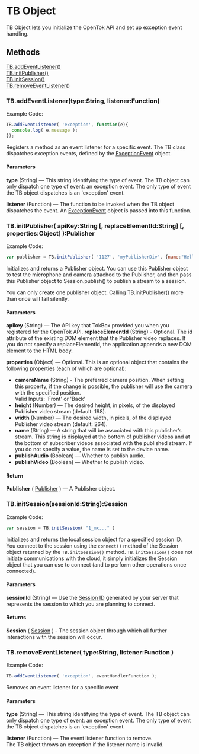 # TB Object

TB Object lets you initialize the OpenTok API and set up exception event handling.

## Methods

[TB.addEventListener()](#addEventListener)  
[TB.initPublisher()](#initPublisher)  
[TB.initSession()](#initSession)  
[TB.removeEventListener()](#removeEventListener)  



<a id="addEventListener"></a>
### TB.addEventListener(type:String, listener:Function)

Example Code:  
```javascript
TB.addEventListener( 'exception', function(e){
  console.log( e.message );
});
```

Registers a method as an event listener for a specific event. The TB class dispatches exception events, defined by the
[ExceptionEvent](ExceptionEvent.md) object.

#### Parameters

**type** (String) — This string identifying the type of event. The TB object can only dispatch one type of event: an exception event. The only type of event the TB object dispatches is an 'exception' event.

**listener** (Function) — The function to be invoked when the TB object dispatches the event. An [ExceptionEvent](ExceptionEvent.md) object is passed into this function.


<a id="initPublisher"></a>
### TB.initPublisher( apiKey:String [, replaceElementId:String] [, properties:Object] ):Publisher

Example Code:  
```javascript
var publisher = TB.initPublisher( '1127', 'myPublisherDiv', {name:"HelloWorld"} );
```

Initializes and returns a Publisher object. You can use this Publisher object to test the microphone and camera attached to the Publisher, and then pass this Publisher object to Session.publish() to publish a stream to a session.

You can only create one publisher object. Calling TB.initPublisher() more than once will fail silently.

#### Parameters

**apikey** (String) — The API key that TokBox provided you when you registered for the OpenTok API.
**replaceElementId** (String) - Optional. The id attribute of the existing DOM element that the Publisher video replaces. If you do not specify a replaceElementId, the application appends a new DOM element to the HTML body. 

**properties** (Object) — Optional. This is an optional object that contains the following properties (each of which are optional):

* **cameraName** (String) - The preferred camera position. When setting this property, if the change is possible, the publisher will use the camera with the specified position.  
Valid Inputs: 'Front' or 'Back'
* **height** (Number) — The desired height, in pixels, of the displayed Publisher video stream (default: 198). 
* **width** (Number) — The desired width, in pixels, of the displayed Publisher video stream (default: 264). 
* **name** (String) — A string that will be associated with this publisher’s stream. This string is displayed at the bottom of publisher videos and at the bottom of subscriber videos associated with the published stream. If you do not specify a value, the name is set to the device name.
* **publishAudio** (Boolean) — Whether to publish audio.
* **publishVideo** (Boolean) — Whether to publish video.


#### Return

**Publisher** ( [Publisher](publisher.md) ) — A Publisher object.


<a id="initSession"></a>
### TB.initSession(sessionId:String):Session

Example Code:  
```javascript
var session = TB.initSession( "1_mx..." )
```

Initializes and returns the local session object for a specified session ID.  
You connect to the session using the `connect()` method of the Session object returned by the `TB.initSession()` method. `TB.initSession()` does not initiate communications with the cloud, it simply initializes the Session object that you can use to connect (and to perform other operations once connected).

#### Parameters

**sessionId** (String) — Use the [Session ID](http://www.tokbox.com/opentok/api/tools/js/documentation/overview/session_creation.html) generated by your server that represents the session to which you are planning to connect.

#### Returns

**Session** ( [Session](session.md) ) - The session object through which all further interactions with the session will occur.


<a id="removeEventListener"></a>
### TB.removeEventListener( type:String, listener:Function )  

Example Code:  
```javascript
TB.addEventListener( 'exception', eventHandlerFunction );
```

Removes an event listener for a specific event  

#### Parameters

**type** (String) — This string identifying the type of event. The TB object can only dispatch one type of event: an exception event. The only type of event the TB object dispatches is an 'exception' event.

**listener** (Function) — The event listener function to remove.  
The TB object throws an exception if the listener name is invalid.  


